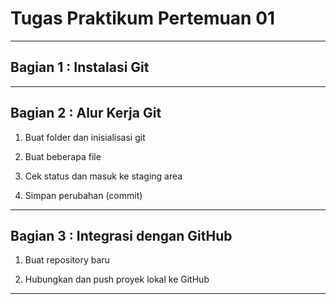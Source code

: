 # Tugas Praktikum Pertemuan 01

--- 

## Bagian 1 : Instalasi Git

---

## Bagian 2 : Alur Kerja Git

1. Buat folder dan inisialisasi git

2. Buat beberapa file

3. Cek status dan masuk ke staging area

4. Simpan perubahan (commit)

---

## Bagian 3 : Integrasi dengan GitHub

1. Buat repository baru

2. Hubungkan dan push proyek lokal ke GitHub

---